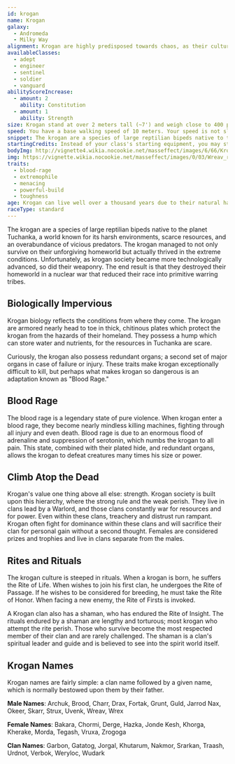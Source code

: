 ```yaml
---
id: krogan
name: Krogan
galaxy: 
  - Andromeda
  - Milky Way
alignment: Krogan are highly predisposed towards chaos, as their culture is violent, selfish, and brutal. While evil is more common among krogan, those of good and neutral alignments do exist among them. Good krogan especially find it difficult to thrive in Tuchanka and krogan society.
availableClasses:
  - adept
  - engineer
  - sentinel
  - soldier
  - vanguard
abilityScoreIncrease:
  - amount: 2
    ability: Constitution
  - amount: 1
    ability: Strength
size: Krogan stand at over 2 meters tall (~7') and weigh close to 400 pounds. Your size is Medium.
speed: You have a base walking speed of 10 meters. Your speed is not slowed by heavy armor.
snippet: The krogan are a species of large reptilian bipeds native to the planet Tuchanka, a world known for its harsh environments, scarce resources, and an overabundance of vicious predators.
startingCredits: Instead of your class's starting equipment, you may start with 10d4 x 1000 + 10,000 credits to buy your own equipment.
bodyImg: http://vignette4.wikia.nocookie.net/masseffect/images/6/66/Krogan_MP.png/revision/latest/scale-to-width-down/500
img: https://vignette.wikia.nocookie.net/masseffect/images/0/03/Wreav_rally_-_destroy_2.png/revision/latest/scale-to-width-down/640?cb=20130215150038
traits:
  - blood-rage
  - extremophile
  - menacing
  - powerful-build
  - toughness
age: Krogan can live well over a thousand years due to their natural hardiness.
raceType: standard
---
```


The krogan are a species of large reptilian bipeds native to the planet Tuchanka, a world known for its harsh 
environments, scarce resources, and an overabundance of vicious predators. The krogan managed to not only survive on their 
unforgiving homeworld but actually thrived in the extreme conditions. Unfortunately, as krogan society became more 
technologically advanced, so did their weaponry. The end result is that they destroyed their homeworld in a nuclear war 
that reduced their race into primitive warring tribes.

## Biologically Impervious
Krogan biology reflects the conditions from where they come. The krogan are armored nearly head to toe in thick, chitinous 
plates which protect the krogan from the hazards of their homeland. They possess a hump which can store water and nutrients,
for the resources in Tuchanka are scare.

Curiously, the krogan also possess redundant organs; a second set of major organs in case of failure or injury. These 
traits make krogan exceptionally difficult to kill, but perhaps what makes krogan so dangerous is an adaptation known as "Blood Rage."

## Blood Rage
The blood rage is a legendary state of pure violence. When krogan enter a blood rage, they become nearly mindless 
killing machines, fighting through all injury and even death. Blood rage is due to an enormous flood of adrenaline and 
suppression of serotonin, which numbs the krogan to all pain. This state, combined with their plated hide, and redundant 
organs, allows the krogan to defeat creatures many times his size or power.

## Climb Atop the Dead
Krogan's value one thing above all else: strength. Krogan society is built upon this hierarchy, where the strong rule 
and the weak perish. They live in clans lead by a Warlord, and those clans constantly war for resources and for power. 
Even within these clans, treachery and distrust run rampant. Krogan often fight for dominance within these clans and 
will sacrifice their clan for personal gain without a second thought. Females are considered prizes and trophies and 
live in clans separate from the males.

## Rites and Rituals
The krogan culture is steeped in rituals. When a krogan is born, he suffers the Rite of Life. When wishes to join his 
first clan, he undergoes the Rite of Passage. If he wishes to be considered for breeding, he must take the Rite of Honor. 
When facing a new enemy, the Rite of Firsts is invoked.

A Krogan clan also has a shaman, who has endured the Rite of Insight. The rituals endured by a shaman are lengthy and 
torturous; most krogan who attempt the rite perish. Those who survive become the most respected member of their clan 
and are rarely challenged. The shaman is a clan's spiritual leader and guide and is believed to see into the spirit 
world itself.

## Krogan Names
Krogan names are fairly simple: a clan name followed by a given name, which is normally bestowed upon them by their father.

__Male Names__: Archuk, Brood, Charr, Drax, Fortak, Grunt, Guld, Jarrod Nax, Okeer, Skarr, Strux, Uvenk, Wreav, Wrex

__Female Names__: Bakara, Chormi, Derge, Hazka, Jonde Kesh, Khorga, Kherake, Morda, Tegash, Vruxa, Zrogoga

__Clan Names__: Garbon, Gatatog, Jorgal, Khutarum, Nakmor, Srarkan, Traash, Urdnot, Verbok, Weryloc, Wudark

<source-reference pages="6-7" source="races" :additional="[{source: 'wiki', pages: 'Krogan'}]"></source-reference>

